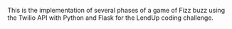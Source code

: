 This is the implementation of several phases of a game of Fizz buzz 
using the Twilio API with Python and Flask for the LendUp coding 
challenge.
